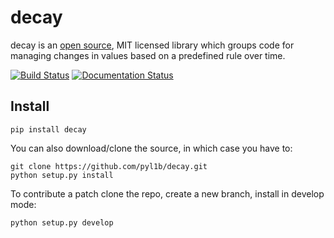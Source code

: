 # decay

decay is an [open source](https://github.com/pyl1b/decay.git),
MIT licensed library which groups code for managing changes in values 
based on a predefined rule over time.


[![Build Status](https://travis-ci.org/pyl1b/decay.svg?branch=master)](https://travis-ci.org/pyl1b/decay)
[![Documentation Status](https://readthedocs.org/projects/decay/badge/?version=latest)](https://decay.readthedocs.io/en/latest/?badge=latest)


Install
-------

    pip install decay

You can also download/clone the source, in which case you have to:

    git clone https://github.com/pyl1b/decay.git
    python setup.py install
        
To contribute a patch clone the repo, create a new branch, install in
develop mode:
        
    python setup.py develop
